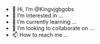 - 👋 Hi, I’m @Kingvjgbgobs
- 👀 I’m interested in ...
- 🌱 I’m currently learning ...
- 💞️ I’m looking to collaborate on ...
- 📫 How to reach me ...

<!---
Kingvjgbgobs/Kingvjgbgobs is a ✨ special ✨ repository because its `README.md` (this file) appears on your GitHub profile.
You can click the Preview link to take a look at your changes.
--->
